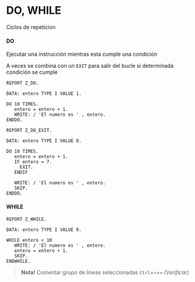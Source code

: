 #  DO, WHILE
Ciclos de repeticion

#### DO
Ejecutar una instrucción mientras esta cumple una condición

A veces se combina con un `EXIT` para
salir del bucle si determinada condición se cumple

```
REPORT Z_DO.

DATA: entero TYPE I VALUE 1.

DO 10 TIMES.
   entero = entero + 1.
   WRITE: / 'El numero es ' , entero.
ENDDO.
```

```
REPORT Z_DO_EXIT.

DATA: entero TYPE I VALUE 0.

DO 10 TIMES.
   entero = entero + 1.
   IF entero = 7.
     EXIT.
   ENDIF

   WRITE: / 'El numero es ' , entero.
   SKIP.
ENDDO.
```

#### WHILE
```
REPORT Z_WHILE.

DATA: entero TYPE I VALUE 0.

WHILE entero < 10
   WRITE: / 'El numero es ' , entero.
   entero = entero + 1.
   SKIP.
ENDWHILE.
```

> **Nota!** Comentar grupo de lineas seleccionadas `Ctrl`+`>`+`=` _(Verificar)_
